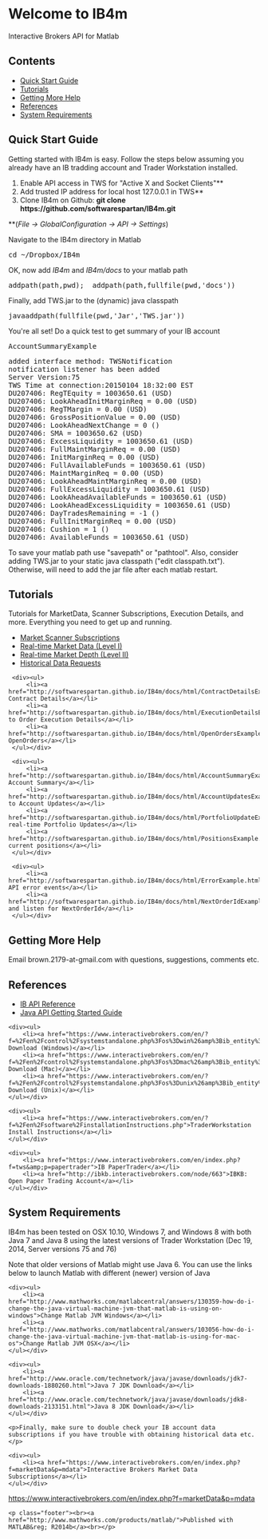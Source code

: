 <html><head>
      <meta http-equiv="Content-Type" content="text/html; charset=utf-8">
      <link rel="stylesheet" type="text/css" href="README.css">
<meta name="generator" content="MATLAB 8.4"><link rel="schema.DC" href="http://purl.org/dc/elements/1.1/"><meta name="DC.date" content="2015-01-04"><meta name="DC.source" content="index.m"><style type="text/css">
  </style></head><body><div class="content"><h1>Welcome to IB4m</h1><p>Interactive Brokers API for Matlab</p><h2>Contents</h2><div><ul><li><a href="#1">Quick Start Guide</a></li><li><a href="#7">Tutorials</a></li><li><a href="#9">Getting More Help</a></li><li><a href="#10">References</a></li><li><a href="#11">System Requirements</a></li></ul></div><h2>Quick Start Guide<a name="1"></a></h2><p>Getting started with IB4m is easy.  Follow the steps below assuming you already have an IB tradding account and Trader Workstation installed.</p>
<div>
    <ol>
        <li>Enable API access in TWS for "Active X and Socket Clients"**</li>
        <li>Add trusted IP address for local host 127.0.0.1 in TWS**</li>
        <li>Clone IB4m on Github: <b>git clone https://github.com/softwarespartan/IB4m.git</b></li>
    </ol>
</div>
<p>**(<i>File -&gt; GlobalConfiguration -&gt; API -&gt; Settings</i>)</p>
<p>Navigate to the IB4m directory in Matlab</p><pre class="codeinput">cd <span class="string">~/Dropbox/IB4m</span>
</pre><p>OK, now add <i>IB4m</i> and <i>IB4m/docs</i> to your matlab path</p><pre class="codeinput">addpath(path,pwd);  addpath(path,fullfile(pwd,<span class="string">'docs'</span>))
</pre><p>Finally, add TWS.jar to the (dynamic) java classpath</p><pre class="codeinput">javaaddpath(fullfile(pwd,<span class="string">'Jar'</span>,<span class="string">'TWS.jar'</span>))
</pre><p>You're all set!  Do a quick test to get summary of your IB account</p><pre class="codeinput">AccountSummaryExample
</pre><pre class="codeoutput">added interface method: TWSNotification
notification listener has been added
Server Version:75
TWS Time at connection:20150104 18:32:00 EST
DU207406: RegTEquity = 1003650.61 (USD)
DU207406: LookAheadInitMarginReq = 0.00 (USD)
DU207406: RegTMargin = 0.00 (USD)
DU207406: GrossPositionValue = 0.00 (USD)
DU207406: LookAheadNextChange = 0 ()
DU207406: SMA = 1003650.62 (USD)
DU207406: ExcessLiquidity = 1003650.61 (USD)
DU207406: FullMaintMarginReq = 0.00 (USD)
DU207406: InitMarginReq = 0.00 (USD)
DU207406: FullAvailableFunds = 1003650.61 (USD)
DU207406: MaintMarginReq = 0.00 (USD)
DU207406: LookAheadMaintMarginReq = 0.00 (USD)
DU207406: FullExcessLiquidity = 1003650.61 (USD)
DU207406: LookAheadAvailableFunds = 1003650.61 (USD)
DU207406: LookAheadExcessLiquidity = 1003650.61 (USD)
DU207406: DayTradesRemaining = -1 ()
DU207406: FullInitMarginReq = 0.00 (USD)
DU207406: Cushion = 1 ()
DU207406: AvailableFunds = 1003650.61 (USD)
</pre>

<p>
    To save your matlab path use "savepath" or "pathtool". Also, consider adding TWS.jar to your static java classpath ("edit classpath.txt"). 
    Otherwise, will need to add the jar file after each matlab restart.
</p>

<h2>Tutorials<a name="7"></a></h2>
    <p>Tutorials for MarketData, Scanner Subscriptions, Execution Details, and more.  Everything you need to get up and running.</p>
    <div><ul>
        <li><a href="http://softwarespartan.github.io/IB4m/docs/html/ScannerSubscriptionExample.html">Market Scanner Subscriptions</a></li>
        <li><a href="http://softwarespartan.github.io/IB4m/docs/html/MarketDataExample.html">Real-time Market Data (Level I)</a></li>
        <li><a href="http://softwarespartan.github.io/IB4m/docs/html/MarketDepthExample.html">Real-time Market Depth (Level II)</a></li>
        <li><a href="http://softwarespartan.github.io/IB4m/docs/html/HistoricalDataExample.html">Historical Data Requests</a></li>
     </ul></div>

     <div><ul>
         <li><a href="http://softwarespartan.github.io/IB4m/docs/html/ContractDetailsExample.html">Obtain Contract Details</a></li>
         <li><a href="http://softwarespartan.github.io/IB4m/docs/html/ExecutionDetailsExample.html">Subscribe to Order Execution Details</a></li>
         <li><a href="http://softwarespartan.github.io/IB4m/docs/html/OpenOrdersExample.html">Request OpenOrders</a></li>
     </ul></div>

     <div><ul>
         <li><a href="http://softwarespartan.github.io/IB4m/docs/html/AccountSummaryExample.html">Get Account Summary</a></li>
         <li><a href="http://softwarespartan.github.io/IB4m/docs/html/AccountUpdatesExample.html">Subscribe to Account Updates</a></li>
         <li><a href="http://softwarespartan.github.io/IB4m/docs/html/PortfolioUpdateExample.html">Configure real-time Portfolio Updates</a></li>
         <li><a href="http://softwarespartan.github.io/IB4m/docs/html/PositionsExample.html">Request current positions</a></li>
     </ul></div>

     <div><ul>
         <li><a href="http://softwarespartan.github.io/IB4m/docs/html/ErrorExample.html">Processing API error events</a></li>
         <li><a href="http://softwarespartan.github.io/IB4m/docs/html/NextOrderIdExample.html">Request and listen for NextOrderId</a></li>
     </ul></div>

<h2>Getting More Help<a name="9"></a></h2>
    <p>Email brown.2179-at-gmail.com with questions, suggestions, comments etc.</p>

<h2>References<a name="10"></a></h2>
    <div><ul>
        <li><a href="http://www.interactivebrokers.com/download/newMark/PDFs/APIprintable.pdf">IB API Reference</a></li>
        <li><a href="https://www.interactivebrokers.com/download/JavaAPIGettingStarted.pdf">Java API Getting Started Guide</a></li>
    </ul></div>

    <div><ul>
        <li><a href="https://www.interactivebrokers.com/en/?f=%2Fen%2Fcontrol%2Fsystemstandalone.php%3Fos%3Dwin%26amp%3Bib_entity%3D">TraderWorkstation Download (Windows)</a></li>
        <li><a href="https://www.interactivebrokers.com/en/?f=%2Fen%2Fcontrol%2Fsystemstandalone.php%3Fos%3Dmac%26amp%3Bib_entity%3D">TraderWorkstation Download (Mac)</a></li>
        <li><a href="https://www.interactivebrokers.com/en/?f=%2Fen%2Fcontrol%2Fsystemstandalone.php%3Fos%3Dunix%26amp%3Bib_entity%3D">TraderWorkstation Download (Unix)</a></li>
    </ul></div>

    <div><ul>
        <li><a href="https://www.interactivebrokers.com/en/?f=%2Fen%2Fsoftware%2FinstallationInstructions.php">TraderWorkstation Install Instructions</a></li>
    </ul></div>

    <div><ul>
        <li><a href="https://www.interactivebrokers.com/en/index.php?f=tws&amp;p=papertrader">IB PaperTrader</a></li>
        <li><a href="http://ibkb.interactivebrokers.com/node/663">IBKB: Open Paper Trading Account</a></li>
    </ul></div>

<h2>System Requirements<a name="11"></a></h2>
    <p>IB4m has been tested on OSX 10.10, Windows 7, and Windows 8 with both Java 7 and Java 8 using the latest versions of Trader Workstation (Dec 19, 2014, Server versions 75 and 76)</p>
    <p>Note that older versions of Matlab might use Java 6.  You can use the links below to launch Matlab with different (newer) version of Java</p>

    <div><ul>
        <li><a href="http://www.mathworks.com/matlabcentral/answers/130359-how-do-i-change-the-java-virtual-machine-jvm-that-matlab-is-using-on-windows">Change Matlab JVM Windows</a></li>
        <li><a href="http://www.mathworks.com/matlabcentral/answers/103056-how-do-i-change-the-java-virtual-machine-jvm-that-matlab-is-using-for-mac-os">Change Matlab JVM OSX</a></li>
    </ul></div>

    <div><ul>
        <li><a href="http://www.oracle.com/technetwork/java/javase/downloads/jdk7-downloads-1880260.html">Java 7 JDK Download</a></li>
        <li><a href="http://www.oracle.com/technetwork/java/javase/downloads/jdk8-downloads-2133151.html">Java 8 JDK Download</a></li>
    </ul></div>

    <p>Finally, make sure to double check your IB account data subscriptions if you have trouble with obtaining historical data etc.</p>

    <div><ul>
        <li><a href="https://www.interactivebrokers.com/en/index.php?f=marketData&p=mdata">Interactive Brokers Market Data Subscriptions</a></li>
    </ul></div>

https://www.interactivebrokers.com/en/index.php?f=marketData&p=mdata

    <p class="footer"><br><a href="http://www.mathworks.com/products/matlab/">Published with MATLAB&reg; R2014b</a><br></p>
</div>
<script>
(function(i,s,o,g,r,a,m){i['GoogleAnalyticsObject']=r;i[r]=i[r]||function(){
(i[r].q=i[r].q||[]).push(arguments)},i[r].l=1*new Date();a=s.createElement(o),
m=s.getElementsByTagName(o)[0];a.async=1;a.src=g;m.parentNode.insertBefore(a,m)
})(window,document,'script','//www.google-analytics.com/analytics.js','ga');

ga('create', 'UA-58176244-2', 'auto');
ga('send', 'pageview');

</script>
</body></html>
